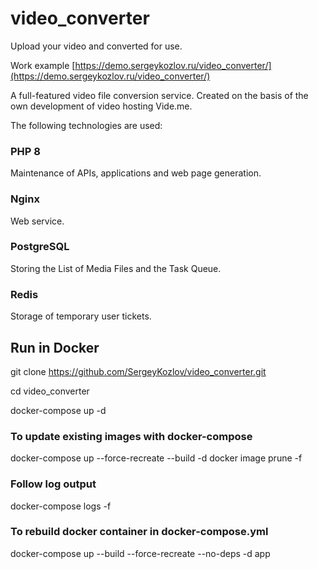 # video_converter

Upload your video and converted for use.

Work example
[https://demo.sergeykozlov.ru/video_converter/](https://demo.sergeykozlov.ru/video_converter/)

A full-featured video file conversion service. Created on the basis of the own development of video hosting Vide.me.

The following technologies are used:

### PHP 8
Maintenance of APIs, applications and web page generation.

### Nginx
Web service.

### PostgreSQL
Storing the List of Media Files and the Task Queue.

### Redis
Storage of temporary user tickets.


## Run in Docker

git clone https://github.com/SergeyKozlov/video_converter.git

cd video_converter

docker-compose up -d

### To update existing images with docker-compose
docker-compose up --force-recreate --build -d
docker image prune -f

### Follow log output

docker-compose logs -f

### To rebuild docker container in docker-compose.yml

docker-compose up --build --force-recreate --no-deps -d app
